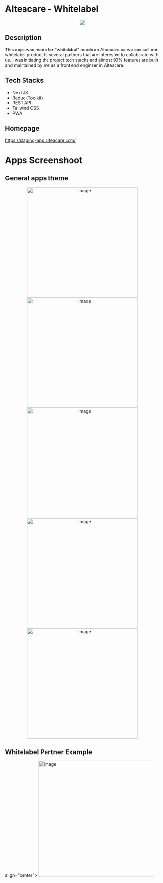 # Alteacare - Whitelabel

<p align="center">
<img src="https://play-lh.googleusercontent.com/mWfSds4Ql7ZZPX34ur2S6qz8KoSo_6aB8XSBlluffhY5w7mmBosFmnbNx8XnkY3ycQ"
</p>
 
 ## Description
 This apps was made for "whitelabel" needs on Alteacare so we can sell our whitelabel product to several partners that are interested to collaborate with us. I was initiating the project tech stacks and almost 90% features are built and maintained by me as a front end engineer in Alteacare.

## Tech Stacks

- Next JS
- Redux (Toolkit)
- REST API
- Tailwind CSS
- PWA

## Homepage

https://staging-app.alteacare.com/

# Apps Screenshoot

## General apps theme
<p align="center">
 <img width="360" alt="image" src="https://user-images.githubusercontent.com/44907916/209455636-420c164c-8c98-472e-a479-778f03d95227.png">
 
 <img width="360" alt="image" src="https://user-images.githubusercontent.com/44907916/209455651-e7d1cbef-a206-43a8-9e9e-10ed91f1e74c.png">
 
 <img width="360" alt="image" src="https://user-images.githubusercontent.com/44907916/209455656-d53ae8e8-b51e-476b-820d-a4b3ab5c3797.png">
 
 <img width="360" alt="image" src="https://user-images.githubusercontent.com/44907916/209455787-f42f7bf2-7d10-44eb-b4a6-5284fc125acf.png">
 
<img width="360" alt="image" src="https://user-images.githubusercontent.com/44907916/209455813-9a0986b9-36ef-42d5-88e1-6918c3172b79.png">
</p>

## Whitelabel Partner Example
<p> align="center"> 
 <img width="378" alt="image" src="https://user-images.githubusercontent.com/44907916/209455857-e6eab142-7e3e-4610-9dcb-8e6e5998c204.png">
 </p>


